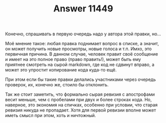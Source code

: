 ﻿---
title: "Answer 11449"
se.owner.user_id: 176217
se.owner.display_name: "αλεχολυτ"
se.owner.link: "https://ru.meta.stackoverflow.com/users/176217/%ce%b1%ce%bb%ce%b5%cf%87%ce%bf%ce%bb%cf%85%cf%84"
se.answer_id: 11449
se.question_id: 11448
se.post_type: answer
se.is_accepted: True
---
<p>Конечно, спрашивать в первую очередь надо у автора этой правки, но...</p>
<p>Моё мнение такое: любая правка поднимает вопрос в списке, а значит, он может получить новые просмотры, новые голоса и т.п. Имхо, это первичная причина. В данном случае, человек правит своё сообщение и имеет на это полное право (право править!), может быть ему приятнее смотреть на сырой markdown, где код не сдвинут вправо, а может это упростит копирование кода куда-то ещё.</p>
<p>При этом если бы такие правки делались участниками через очередь проверок, их, конечно же, стоило бы отклонить.</p>
<p>Так же стоит заметить, что формально сырая ревизия с апострофами весит меньше, чем с пробелами при двух и более строках кода. Но, наверное, это экономия на спичках, особенно при условии, что старая ревизия никуда не пропадает. Хотя для первой ревизии вполне может иметь смысл при этом, хоть и ничтожный.</p>
